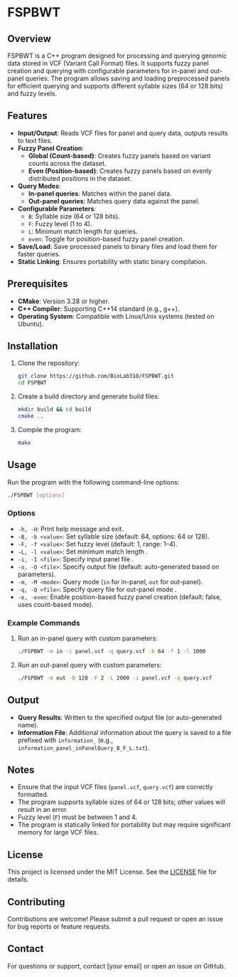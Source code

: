 
# FSPBWT

## Overview
FSPBWT is a C++ program designed for processing and querying genomic data stored in VCF (Variant Call Format) files. It supports fuzzy panel creation and querying with configurable parameters for in-panel and out-panel queries. The program allows saving and loading preprocessed panels for efficient querying and supports different syllable sizes (64 or 128 bits) and fuzzy levels.

## Features
- **Input/Output**: Reads VCF files for panel and query data, outputs results to text files.
- **Fuzzy Panel Creation**: 
  - **Global (Count-based)**: Creates fuzzy panels based on variant counts across the dataset.
  - **Even (Position-based)**: Creates fuzzy panels based on evenly distributed positions in the dataset.
- **Query Modes**: 
  - **In-panel queries**: Matches within the panel data.
  - **Out-panel queries**: Matches query data against the panel.
- **Configurable Parameters**:
  - `B`: Syllable size (64 or 128 bits).
  - `F`: Fuzzy level (1 to 4).
  - `L`: Minimum match length for queries.
  - `even`: Toggle for position-based fuzzy panel creation.
- **Save/Load**: Save processed panels to binary files and load them for faster queries.
- **Static Linking**: Ensures portability with static binary compilation.

## Prerequisites
- **CMake**: Version 3.28 or higher.
- **C++ Compiler**: Supporting C++14 standard (e.g., g++).
- **Operating System**: Compatible with Linux/Unix systems (tested on Ubuntu).

## Installation
1. Clone the repository:
   ```bash
   git clone https://github.com/BioLab310/FSPBWT.git
   cd FSPBWT
   ```
2. Create a build directory and generate build files:
   ```bash
   mkdir build && cd build
   cmake ..
   ```
3. Compile the program:
   ```bash
   make
   ```

## Usage
Run the program with the following command-line options:
```bash
./FSPBWT [options]
```

### Options
- `-h, -H`: Print help message and exit.
- `-B, -b <value>`: Set syllable size (default: 64, options: 64 or 128).
- `-F, -f <value>`: Set fuzzy level (default: 1, range: 1–4).
- `-L, -l <value>`: Set minimum match length .
- `-i, -I <file>`: Specify input panel file .
- `-o, -O <file>`: Specify output file (default: auto-generated based on parameters).
- `-m, -M <mode>`: Query mode (`in` for in-panel, `out` for out-panel).
- `-q, -Q <file>`: Specify query file for out-panel mode .
- `-e, -even`: Enable position-based fuzzy panel creation (default: false, uses count-based mode).

### Example Commands
1. Run an in-panel query with custom parameters:
   ```bash
   ./FSPBWT -m in -i panel.vcf -q query.vcf -b 64 -f 1 -l 1000
   ```
2. Run an out-panel query with custom parameters:
   ```bash
   ./FSPBWT -m out -B 128 -F 2 -L 2000 -i panel.vcf -q query.vcf 
   ```

## Output
- **Query Results**: Written to the specified output file (or auto-generated name).
- **Information File**: Additional information about the query is saved to a file prefixed with `information_` (e.g., `information_panel_inPanelQuery_B_F_L.txt`).

## Notes
- Ensure that the input VCF files (`panel.vcf`, `query.vcf`) are correctly formatted.
- The program supports syllable sizes of 64 or 128 bits; other values will result in an error.
- Fuzzy level (`F`) must be between 1 and 4.
- The program is statically linked for portability but may require significant memory for large VCF files.

## License
This project is licensed under the MIT License. See the [LICENSE](LICENSE) file for details.

## Contributing
Contributions are welcome! Please submit a pull request or open an issue for bug reports or feature requests.

## Contact
For questions or support, contact [your email] or open an issue on GitHub.
